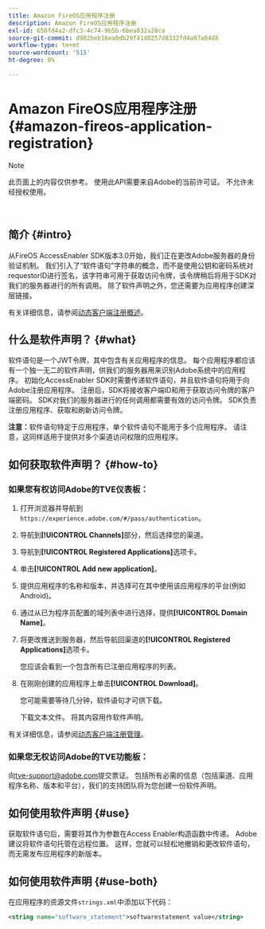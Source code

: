```yaml
---
title: Amazon FireOS应用程序注册
description: Amazon FireOS应用程序注册
exl-id: 650fd4a2-dfc3-4c74-9b5b-6bea832a28ca
source-git-commit: d982beb16ea0db29f41d0257d8332fd4a07a84d8
workflow-type: tm+mt
source-wordcount: '515'
ht-degree: 0%

---
```


# Amazon FireOS应用程序注册 {#amazon-fireos-application-registration}

>[!NOTE]
>
>此页面上的内容仅供参考。 使用此API需要来自Adobe的当前许可证。 不允许未经授权使用。

</br>

## 简介 {#intro}

从FireOS AccessEnabler SDK版本3.0开始，我们正在更改Adobe服务器的身份验证机制。 我们引入了“软件语句”字符串的概念，而不是使用公钥和密码系统对requestorID进行签名，该字符串可用于获取访问令牌，该令牌稍后将用于SDK对我们的服务器进行的所有调用。 除了软件声明之外，您还需要为应用程序创建深层链接。

有关详细信息，请参阅[动态客户端注册概述](../../../rest-apis/rest-api-dcr/dynamic-client-registration-overview.md)。

## 什么是软件声明？ {#what}

软件语句是一个JWT令牌，其中包含有关应用程序的信息。 每个应用程序都应该有一个独一无二的软件声明，供我们的服务器用来识别Adobe系统中的应用程序。 初始化AccessEnabler SDK时需要传递软件语句，并且软件语句将用于向Adobe注册应用程序。 注册后，SDK将接收客户端ID和用于获取访问令牌的客户端密码。 SDK对我们的服务器进行的任何调用都需要有效的访问令牌。 SDK负责注册应用程序、获取和刷新访问令牌。

**注意：**&#x200B;软件语句特定于应用程序，单个软件语句不能用于多个应用程序。 请注意，这同样适用于提供对多个渠道访问权限的应用程序。

## 如何获取软件声明？ {#how-to}

### 如果您有权访问Adobe的TVE仪表板：

1. 打开浏览器并导航到`https://experience.adobe.com/#/pass/authentication`。

1. 导航到&#x200B;**[!UICONTROL Channels]**&#x200B;部分，然后选择您的渠道。

1. 导航到&#x200B;**[!UICONTROL Registered Applications]**&#x200B;选项卡。

1. 单击&#x200B;**[!UICONTROL Add new application]**。

1. 提供应用程序的名称和版本，并选择可在其中使用该应用程序的平台(例如Android)。

1. 通过从已为程序员配置的域列表中进行选择，提供&#x200B;**[!UICONTROL Domain Name]**。

1. 将更改推送到服务器，然后导航回渠道的&#x200B;**[!UICONTROL Registered Applications]**&#x200B;选项卡。

   您应该会看到一个包含所有已注册应用程序的列表。

1. 在刚刚创建的应用程序上单击&#x200B;**[!UICONTROL Download]**。

   您可能需要等待几分钟，软件语句才可供下载。

   下载文本文件。 将其内容用作软件声明。

有关详细信息，请参阅[动态客户端注册管理](../../../rest-apis/rest-api-dcr/dynamic-client-registration-overview.md#dynamic-client-registration-management)。

### 如果您无权访问Adobe的TVE功能板：

向[tve-support@adobe.com](mailto:tve-support@adobe.com)提交票证。 包括所有必需的信息（包括渠道、应用程序名称、版本和平台），我们的支持团队将为您创建一份软件声明。

## 如何使用软件声明 {#use}

获取软件语句后，需要将其作为参数在Access Enabler构造函数中传递。 Adobe建议将软件语句托管在远程位置。 这样，您就可以轻松地撤销和更改软件语句，而无需发布应用程序的新版本。

## 如何使用软件声明 {#use-both}

在应用程序的资源文件`strings.xml`中添加以下代码：

```XML
<string name="software_statement">softwarestatement value</string>
```
